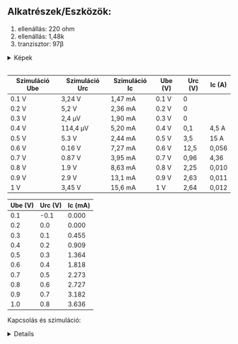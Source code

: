 
## Alkatrészek/Eszközök:
1. ellenállás: 220 ohm  
2. ellenállás: 1,48k  
3. tranzisztor: 97β

<details>
<summary>Képek</summary>
<img src="https://raw.githubusercontent.com/1SzatmariAndras6/TAVKOZLES/refs/heads/main/JEGYZOKONYV/08%20Tranzisztor%20m%C5%B1k%C3%B6d%C3%A9s%C3%A9nek%20vizsg%C3%A1lata/61B4PnAml%2BL.SS700.jpg">
<br>
<img src="https://raw.githubusercontent.com/1SzatmariAndras6/TAVKOZLES/refs/heads/main/JEGYZOKONYV/08%20Tranzisztor%20m%C5%B1k%C3%B6d%C3%A9s%C3%A9nek%20vizsg%C3%A1lata/digital_multimeter_m_3800_2013949.jpg">
</details>


<br>

| Szimuláció Ube | Szimuláció Urc  | Szimuláció Ic| Ube (V) | Urc (V) | Ic (A)  |
|----------------|-----------------|--------------|---------|---------|---------|
| 0.1 V          | 3,24 V          | 1,47 mA      | 0.1 V   | 0       |         |
| 0.2 V          | 5,2 V           | 2,36 mA      | 0.2 V   | 0       |         |
| 0.3 V          | 2,4 µV          | 1,90 mA      | 0.3 V   | 0       |         |
| 0.4 V          | 114,4 µV        | 5,20 mA      | 0.4 V   | 0,1     | 4,5 A   |
| 0.5 V          | 5.3 V           | 2,44 mA      | 0.5 V   | 3,5     | 15 A    |
| 0.6 V          | 0.16 V          | 7,27 mA      | 0.6 V   | 12,5    | 0,056   |
| 0.7 V          | 0.87 V          | 3,95 mA      | 0.7 V   | 0,96    | 4,36    |
| 0.8 V          | 1.9 V           | 8,63 mA      | 0.8 V   | 2,25    | 0,010   |
| 0.9 V          | 2.9 V           | 13,1 mA      | 0.9 V   | 2,63    | 0,011   |
| 1 V            | 3,45 V          | 15,6 mA      | 1 V     | 2,64    | 0,012   |


| Ube (V) | Urc (V) | Ic (mA) |
|---------|---------|---------|
| 0.1     | -0.1    | 0.000   |
| 0.2     | 0.0     | 0.000   |
| 0.3     | 0.1     | 0.455   |
| 0.4     | 0.2     | 0.909   |
| 0.5     | 0.3     | 1.364   |
| 0.6     | 0.4     | 1.818   |
| 0.7     | 0.5     | 2.273   |
| 0.8     | 0.6     | 2.727   |
| 0.9     | 0.7     | 3.182   |
| 1.0     | 0.8     | 3.636   |

Kapcsolás és szimuláció:

<details>
  <img src="https://raw.githubusercontent.com/1SzatmariAndras6/TAVKOZLES/refs/heads/main/JEGYZOKONYV/08%20Tranzisztor%20m%C5%B1k%C3%B6d%C3%A9s%C3%A9nek%20vizsg%C3%A1lata/34ea74ed-a492-4cd9-8620-8c7f7d669d05.jpeg">
  <br>
  <img src="https://raw.githubusercontent.com/1SzatmariAndras6/TAVKOZLES/refs/heads/main/JEGYZOKONYV/08%20Tranzisztor%20m%C5%B1k%C3%B6d%C3%A9s%C3%A9nek%20vizsg%C3%A1lata/K%C3%A9perny%C5%91k%C3%A9p%202025-01-08%20102158.png">
  <br>
  <img src="https://raw.githubusercontent.com/1SzatmariAndras6/TAVKOZLES/refs/heads/main/JEGYZOKONYV/08%20Tranzisztor%20m%C5%B1k%C3%B6d%C3%A9s%C3%A9nek%20vizsg%C3%A1lata/6ea56984-c57e-4ed2-83a1-62d3b5a950ed.jpeg">
</details>
